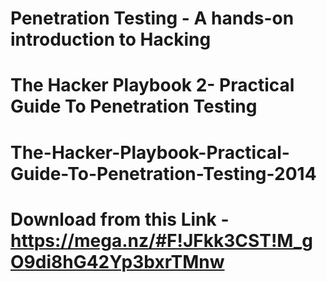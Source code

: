 # Penetration Testing - A hands-on introduction to Hacking
# The Hacker Playbook 2- Practical Guide To Penetration Testing
# The-Hacker-Playbook-Practical-Guide-To-Penetration-Testing-2014
# Download from this Link - https://mega.nz/#F!JFkk3CST!M_gO9di8hG42Yp3bxrTMnw
